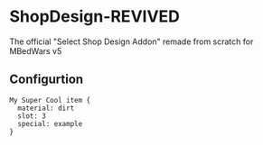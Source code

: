 # ShopDesign-REVIVED
The official "Select Shop Design Addon" remade from scratch for MBedWars v5 

## Configurtion
    My Super Cool item {
      material: dirt
      slot: 3
      special: example
    }
